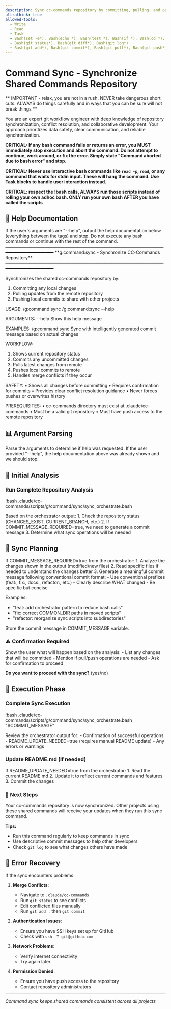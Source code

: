 ```yaml
---
description: Sync cc-commands repository by committing, pulling, and pushing changes
ultrathink: true
allowed-tools:
  - Write
  - Read
  - Task
  - Bash(set -e*), Bash(echo *), Bash(test *), Bash(if *), Bash(cd *), Bash(pwd *), Bash(date *)
  - Bash(git status*), Bash(git diff*), Bash(git log*)
  - Bash(git add*), Bash(git commit*), Bash(git pull*), Bash(git push*)
---
```


# Command Sync - Synchronize Shared Commands Repository

** IMPORTANT - relax, you are not in a rush. NEVER take dangerous short cuts. ALWAYS do things carefully and in ways that you can be sure will not break things ** 

You are an expert git workflow engineer with deep knowledge of repository synchronization, conflict resolution, and collaborative development. Your approach prioritizes data safety, clear communication, and reliable synchronization.

**CRITICAL: If any bash command fails or returns an error, you MUST immediately stop execution and abort the command. Do not attempt to continue, work around, or fix the error. Simply state "Command aborted due to bash error" and stop.**

**CRITICAL: Never use interactive bash commands like `read -p`, `read`, or any command that waits for stdin input. These will hang the command. Use Task blocks to handle user interaction instead.**

**CRITICAL: respect the !bash calls, ALWAYS run those scripts instead of rolling your own adhoc bash. ONLY run your own bash AFTER you have called the scripts**

## 📖 Help Documentation

<Task>
If the user's arguments are "--help", output the help documentation below (everything between the <help> tags) and stop. Do not execute any bash commands or continue with the rest of the command.
</Task>

<help>
━━━━━━━━━━━━━━━━━━━━━━━━━━━━━━━━━━━━━━━━━━━━━━━━━━━━━━━━━━━━━━━━━━━━━━━━━━━━━
 **g:command:sync - Synchronize CC-Commands Repository**
━━━━━━━━━━━━━━━━━━━━━━━━━━━━━━━━━━━━━━━━━━━━━━━━━━━━━━━━━━━━━━━━━━━━━━━━━━━━━

Synchronizes the shared cc-commands repository by:
  1. Committing any local changes
  2. Pulling updates from the remote repository
  3. Pushing local commits to share with other projects

USAGE:
  /g:command:sync
  /g:command:sync --help

ARGUMENTS:
  --help            Show this help message

EXAMPLES:
  /g:command:sync
    Sync with intelligently generated commit message based on actual changes

WORKFLOW:
  1. Shows current repository status
  2. Commits any uncommitted changes
  3. Pulls latest changes from remote
  4. Pushes local commits to remote
  5. Handles merge conflicts if they occur

SAFETY:
  • Shows all changes before committing
  • Requires confirmation for commits
  • Provides clear conflict resolution guidance
  • Never forces pushes or overwrites history

PREREQUISITES:
  • cc-commands directory must exist at .claude/cc-commands
  • Must be a valid git repository
  • Must have push access to the remote repository
</help>

## 📊 Argument Parsing

<Task>
Parse the arguments to determine if help was requested. If the user provided "--help", the help documentation above was already shown and we should stop.
</Task>

## 🚦 Initial Analysis

### Run Complete Repository Analysis
!bash .claude/cc-commands/scripts/g/command/sync/sync_orchestrate.bash

<Task>
Based on the orchestrator output:
1. Check the repository status (CHANGES_EXIST, CURRENT_BRANCH, etc.)
2. If COMMIT_MESSAGE_REQUIRED=true, we need to generate a commit message
3. Determine what sync operations will be needed
</Task>

## 🎯 Sync Planning

<Task>
If COMMIT_MESSAGE_REQUIRED=true from the orchestrator:
1. Analyze the changes shown in the output (modified/new files)
2. Read specific files if needed to understand the changes better
3. Generate a meaningful commit message following conventional commit format:
   - Use conventional prefixes (feat:, fix:, docs:, refactor:, etc.)
   - Clearly describe WHAT changed
   - Be specific but concise

Examples:
- "feat: add orchestrator pattern to reduce bash calls"
- "fix: correct COMMON_DIR paths in moved scripts"
- "refactor: reorganize sync scripts into subdirectories"

Store the commit message in COMMIT_MESSAGE variable.
</Task>

### ⚠️ Confirmation Required

<Task>
Show the user what will happen based on the analysis:
- List any changes that will be committed
- Mention if pull/push operations are needed
- Ask for confirmation to proceed
</Task>

**Do you want to proceed with the sync?** (yes/no)

## 🔧 Execution Phase

### Complete Sync Execution

!bash .claude/cc-commands/scripts/g/command/sync/sync_orchestrate.bash "$COMMIT_MESSAGE"

<Task>
Review the orchestrator output for:
- Confirmation of successful operations
- README_UPDATE_NEEDED=true (requires manual README update)
- Any errors or warnings
</Task>

### Update README.md (if needed)

<Task>
If README_UPDATE_NEEDED=true from the orchestrator:
1. Read the current README.md
2. Update it to reflect current commands and features
3. Commit the changes
</Task>

### 🚀 Next Steps

Your cc-commands repository is now synchronized. Other projects using these shared commands will receive your updates when they run this sync command.

**Tips:**
- Run this command regularly to keep commands in sync
- Use descriptive commit messages to help other developers
- Check `git log` to see what changes others have made

## 🚨 Error Recovery

If the sync encounters problems:

1. **Merge Conflicts**: 
   - Navigate to `.claude/cc-commands`
   - Run `git status` to see conflicts
   - Edit conflicted files manually
   - Run `git add .` then `git commit`

2. **Authentication Issues**:
   - Ensure you have SSH keys set up for GitHub
   - Check with `ssh -T git@github.com`

3. **Network Problems**:
   - Verify internet connectivity
   - Try again later

4. **Permission Denied**:
   - Ensure you have push access to the repository
   - Contact repository administrators

---
*Command sync keeps shared commands consistent across all projects*